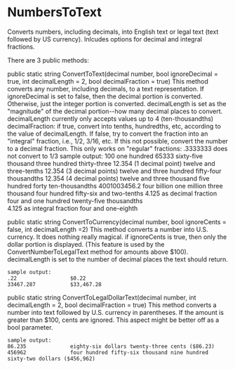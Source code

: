 # NumbersToText
Converts numbers, including decimals, into English text or legal text (text followed by US currency). 
Inlcudes options for decimal and integral fractions.

There are 3 public methods:

public static string ConvertToText(decimal number, bool ignoreDecimal = true, int decimalLength = 2, bool decimalFraction = true)
    This method converts any number, including decimals, to a text representation.
    If ignoreDecimal is set to false, then the decimal portion is converted.  Otherwise, just the integer portion is converted.
    decimalLength is set as the "magnitude" of the decimal portion--how many decimal places to convert.
    decimalLength currently only accepts values up to 4 (ten-thousandths)
    decimalFraction: if true, convert into tenths, hundredths, etc, according to the value of decimalLength.
                     If false, try to convert the fraction into an "integral" fraction, i.e., 1/2, 3/16, etc.  If this
                     not possible, convert the number to a decimal fraction.  This only works on "regular" fractions: 
                     .3333333 does not convert to 1/3
 sample output:
100				                one hundred
65333				            sixty-five thousand three hundred thirty-three
12.354 (1 decimal point)	    twelve and three-tenths
12.354	(3 decimal points)	    twelve and three hundred fifty-four thousandths
12.354 (4 decimal points)	    twelve and three thousand five hundred forty ten-thousandths
4001003456.2			        four billion one million three thousand four hundred fifty-six and two-tenths
4.125	as decimal fraction	    four and one hundred twenty-five thousandths	
4.125 as integral fraction	    four and one-eighth
                     
                     
                     
public static string ConvertToCurrency(decimal number, bool ignoreCents = false, int decimalLength =2)
    This method converts a number into U.S. currency.  It does nothing really magical.
    if ignoreCents is true, then only the dollar portion is displayed.  (This feature is used by the ConvertNumberToLegalText
    method for amounts above $100).
    decimalLength is set to the number of decimal places the text should return.
    
    sample output:
    .22				    $0.22
    33467.287			$33,467.28
    
  
public static string ConvertToLegalDollarText(decimal number, int decimalLength = 2, bool decimalFraction = true)
    This method converts a number into text followed by U.S. currency in parentheses.
    If the amount is greater than $100, cents are ignored.  This aspect might be better off as a bool parameter.
    
    sample output:
    86.235				eighty-six dollars twenty-three cents ($86.23)
    456962 			    four hundred fifty-six thousand nine hundred sixty-two dollars ($456,962)
